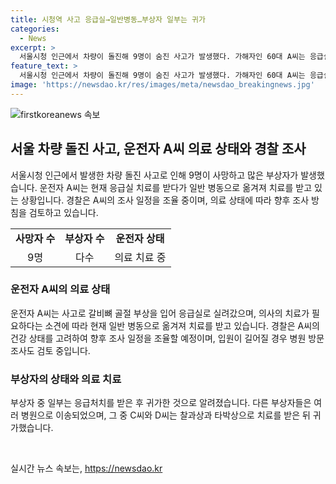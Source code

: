 ```yaml
---
title: 시청역 사고 응급실→일반병동…부상자 일부는 귀가
categories:
  - News
excerpt: >
  서울시청 인근에서 차량이 돌진해 9명이 숨진 사고가 발생했다. 가해자인 60대 A씨는 응급실 치료 중이며, 경찰은 조만간 조사할 예정이다. 일부 부상자는 이미 귀가했고, A씨의 건강 상태를 고려해 향후 조사 일정을 조율할 방침이다. 초기 사망자는 6명이었으나 나중에 추가로 3명이 숨지며 피해자들의 상태가 심각하다. A씨는 업무상과실치사상 혐의로 경찰에 입건되었으며, 블랙박스 자료 등을 토대로 사고 원인을 조사 중이다. A씨는 아내와 함께 차량을 운전 중이었고, 부상자 중에는 찰과상과 타박상을 입은 사람들도 있었다.
feature_text: >
  서울시청 인근에서 차량이 돌진해 9명이 숨진 사고가 발생했다. 가해자인 60대 A씨는 응급실 치료 중이며, 경찰은 조만간 조사할 예정이다. 일부 부상자는 이미 귀가했고, A씨의 건강 상태를 고려해 향후 조사 일정을 조율할 방침이다. 초기 사망자는 6명이었으나 나중에 추가로 3명이 숨지며 피해자들의 상태가 심각하다. A씨는 업무상과실치사상 혐의로 경찰에 입건되었으며, 블랙박스 자료 등을 토대로 사고 원인을 조사 중이다. A씨는 아내와 함께 차량을 운전 중이었고, 부상자 중에는 찰과상과 타박상을 입은 사람들도 있었다.
image: 'https://newsdao.kr/res/images/meta/newsdao_breakingnews.jpg'
---
```


<p><img src="https://newsdao.kr/res/images/meta/newsdao_breakingnews.jpg" alt="firstkoreanews 속보" /></p>

<h2 data-ke-size="size26">서울 차량 돌진 사고, 운전자 A씨 의료 상태와 경찰 조사</h2>

<p data-ke-size="size16">서울시청 인근에서 발생한 차량 돌진 사고로 인해 9명이 사망하고 많은 부상자가 발생했습니다. 운전자 A씨는 현재 응급실 치료를 받다가 일반 병동으로 옮겨져 치료를 받고 있는 상황입니다. 경찰은 A씨의 조사 일정을 조율 중이며, 의료 상태에 따라 향후 조사 방침을 검토하고 있습니다.</p>

<table>
  <tr>
    <td style="text-align: center; height: 17px;"><b>사망자 수</b></td>
    <td style="text-align: center; height: 17px;"><b>부상자 수</b></td>
    <td style="text-align: center; height: 17px;"><b>운전자 상태</b></td>
  </tr>
  <tr>
    <td style="text-align: center; height: 17px;">9명</td>
    <td style="text-align: center; height: 17px;">다수</td>
    <td style="text-align: center; height: 17px;">의료 치료 중</td>
  </tr>
</table>

<h3>운전자 A씨의 의료 상태</h3>

<p data-ke-size="size16">운전자 A씨는 사고로 갈비뼈 골절 부상을 입어 응급실로 실려갔으며, 의사의 치료가 필요하다는 소견에 따라 현재 일반 병동으로 옮겨져 치료를 받고 있습니다. 경찰은 A씨의 건강 상태를 고려하여 향후 조사 일정을 조율할 예정이며, 입원이 길어질 경우 병원 방문 조사도 검토 중입니다.</p>

<h3>부상자의 상태와 의료 치료</h3>

<p data-ke-size="size16">부상자 중 일부는 응급처치를 받은 후 귀가한 것으로 알려졌습니다. 다른 부상자들은 여러 병원으로 이송되었으며, 그 중 C씨와 D씨는 찰과상과 타박상으로 치료를 받은 뒤 귀가했습니다.</p>

<p data-ke-size="size16">&nbsp;</p>
실시간 뉴스 속보는, <a href="https://newsdao.kr" rel="dofollow">https://newsdao.kr</a>


